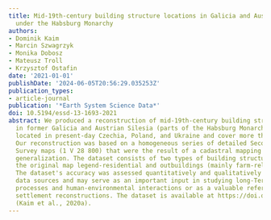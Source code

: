 ```yaml
---
title: Mid-19th-century building structure locations in Galicia and Austrian Silesia
  under the Habsburg Monarchy
authors:
- Dominik Kaim
- Marcin Szwagrzyk
- Monika Dobosz
- Mateusz Troll
- Krzysztof Ostafin
date: '2021-01-01'
publishDate: '2024-06-05T20:56:29.035253Z'
publication_types:
- article-journal
publication: '*Earth System Science Data*'
doi: 10.5194/essd-13-1693-2021
abstract: We produced a reconstruction of mid-19th-century building structure locations
  in former Galicia and Austrian Silesia (parts of the Habsburg Monarchy), which are
  located in present-day Czechia, Poland, and Ukraine and cover more than 80 000 km2.
  Our reconstruction was based on a homogeneous series of detailed Second Military
  Survey maps (1 V 28 800) that were the result of a cadastral mapping (1 V 2880)
  generalization. The dataset consists of two types of building structures based on
  the original map legend-residential and outbuildings (mainly farm-related buildings).
  The dataset's accuracy was assessed quantitatively and qualitatively by using independent
  data sources and may serve as an important input in studying long-Term socioeconomic
  processes and human-environmental interactions or as a valuable reference for continental
  settlement reconstructions. The dataset is available at https://doi.org/10.17632/md8jp9ny9z.2
  (Kaim et al., 2020a).
---
```

